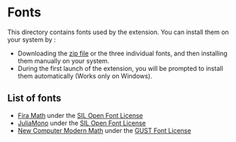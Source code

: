 # Fonts
This directory contains fonts used by the extension.
You can install them on your system by :
- Downloading the [zip file](./fonts.zip) or the three individual fonts, and then installing them manually on your system.
- During the first launch of the extension, you will be prompted to install them automatically (Works only on Windows).

## List of fonts
- [Fira Math](https://github.com/firamath/firamath) under the [SIL Open Font License](https://github.com/firamath/firamath/blob/main/LICENSE)
- [JuliaMono](https://juliamono.netlify.app/) under the [SIL Open Font License](https://openfontlicense.org/)
- [New Computer Modern Math](https://ctan.org/pkg/newcomputermodern) under the [GUST Font License](https://ctan.org/license/gfl)